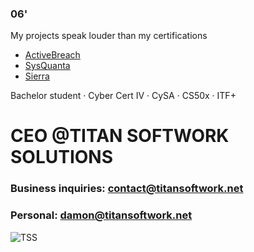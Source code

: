 ### 06'

My projects speak louder than my certifications
- [ActiveBreach](https://github.com/dutchpsycho/ActiveBreach-Engine)
- [SysQuanta](https://github.com/dutchpsycho/SysQuanta)
- [Sierra](https://github.com/dutchpsycho/Sierra-Hooking-Framework)

Bachelor student · Cyber Cert IV · CySA · CS50x · ITF+

# CEO @TITAN SOFTWORK SOLUTIONS
### Business inquiries: contact@titansoftwork.net
### Personal: damon@titansoftwork.net

![TSS](https://avatars.githubusercontent.com/u/199383721?s=200&v=4)
